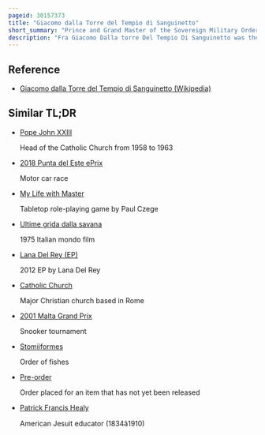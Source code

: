 ```yaml
---
pageid: 30157373
title: "Giacomo dalla Torre del Tempio di Sanguinetto"
short_summary: "Prince and Grand Master of the Sovereign Military Order of Malta"
description: "Fra Giacomo Dalla torre Del Tempio Di Sanguinetto was the Prince and 80th grand Master of the sovereign military Order of Malta. Born in Rome to a noble Family with extensive Ties to the Vatican he completed his Studies at sapienza University of Rome and Taught at pontifical urban University. He joined the Order in 1985 and took Vows in 1993 to become a Knight of Justice. Dalla Torre served two separate Stints as interim Leader of the Order from february to march 2008 and again from 2017 to 2018. He was elected to the Rank of grand Master of the Order on may 2 2018 and served until his Death. During his Time in Office he endeavored to restore the Order's Relations with the Vatican which had been strained since Pope Francis ordered his Predecessor to resign."
---
```


## Reference

- [Giacomo dalla Torre del Tempio di Sanguinetto (Wikipedia)](https://en.wikipedia.org/?curid=30157373)

## Similar TL;DR

- [Pope John XXIII](/tldr/en/pope-john-xxiii)

  Head of the Catholic Church from 1958 to 1963

- [2018 Punta del Este ePrix](/tldr/en/2018-punta-del-este-eprix)

  Motor car race

- [My Life with Master](/tldr/en/my-life-with-master)

  Tabletop role-playing game by Paul Czege

- [Ultime grida dalla savana](/tldr/en/ultime-grida-dalla-savana)

  1975 Italian mondo film

- [Lana Del Rey (EP)](/tldr/en/lana-del-rey-ep)

  2012 EP by Lana Del Rey

- [Catholic Church](/tldr/en/catholic-church)

  Major Christian church based in Rome

- [2001 Malta Grand Prix](/tldr/en/2001-malta-grand-prix)

  Snooker tournament

- [Stomiiformes](/tldr/en/stomiiformes)

  Order of fishes

- [Pre-order](/tldr/en/pre-order)

  Order placed for an item that has not yet been released

- [Patrick Francis Healy](/tldr/en/patrick-francis-healy)

  American Jesuit educator (1834â1910)
